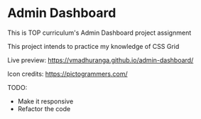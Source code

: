 # Admin Dashboard

This is TOP curriculum's Admin Dashboard project assignment

This project intends to practice my knowledge of CSS Grid

Live preview: https://vmadhuranga.github.io/admin-dashboard/

Icon credits: https://pictogrammers.com/

TODO:
- Make it responsive
- Refactor the code